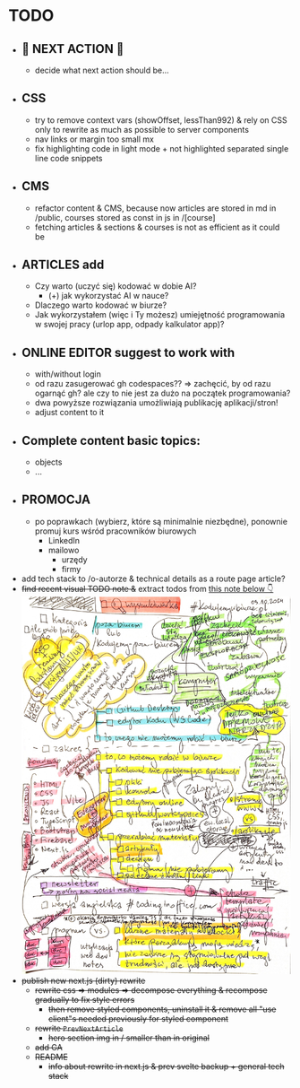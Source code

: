 # TODO

- ## 🚀 NEXT ACTION 🚀
  - decide what next action should be...
- ## CSS
  - try to remove context vars (showOffset, lessThan992) & rely on CSS only to rewrite as much as possible to server components
  - nav links or margin too small mx
  - fix highlighting code in light mode + not highlighted separated single line code snippets
- ## CMS
  - refactor content & CMS, because now articles are stored in md in /public, courses stored as const in js in /[course]
  - fetching articles & sections & courses is not as efficient as it could be
- ## ARTICLES add
  - Czy warto (uczyć się) kodować w dobie AI?
    - (+) jak wykorzystać AI w nauce?
  - Dlaczego warto kodować w biurze?
  - Jak wykorzystałem (więc i Ty możesz) umiejętność programowania w swojej pracy (urlop app, odpady kalkulator app)?
- ## ONLINE EDITOR suggest to work with
  - with/without login
  - od razu zasugerować gh codespaces?? => zachęcić, by od razu ogarnąć gh? ale czy to nie jest za dużo na początek programowania?
  - dwa powyższe rozwiązania umożliwiają publikację aplikacji/stron!
  - adjust content to it
- ## Complete content basic topics:
  - objects
  - ...
- ## PROMOCJA
  - po poprawkach (wybierz, które są minimalnie niezbędne), ponownie promuj kurs wśród pracowników biurowych
    - LinkedIn
    - mailowo
      - urzędy
      - firmy
- add tech stack to /o-autorze & technical details as a route page article?
- ~~find recent visual TODO note &~~ extract todos from [this note below 👇](./TODO-2024-10-03-kodujemywbiurze-visual-note.jpg) ![TODO-2024-10-03-kodujemywbiurze-visual-note below 👇](./TODO-2024-10-03-kodujemywbiurze-visual-note.jpg)
- ~~publish new next.js (dirty) rewrite~~
  - ~~rewrite css => modules => decompose everything & recompose gradually to fix style errors~~
    - ~~then remove styled components, uninstall it & remove all "use client"s needed previously for styled component~~
  - ~~rewrite `PrevNextArticle`~~
    - ~~hero section img in / smaller than in original~~
  - ~~add GA~~
  - ~~README~~
    - ~~info about rewrite in next.js & prev svelte backup + general tech stack~~
